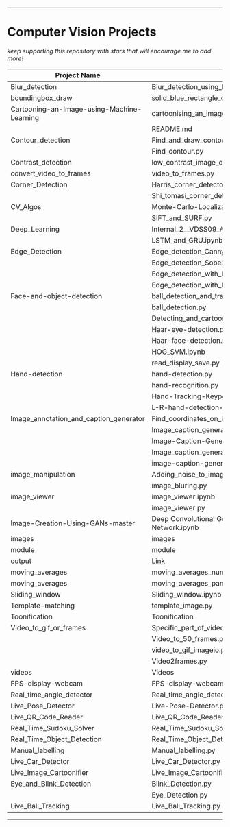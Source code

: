 
---

# Computer Vision Projects

*keep supporting this repository with stars that will encourage me to add more!*

| Project Name | Contents | Link |
|---|---|---|
| Blur_detection | Blur_detection_using_laplacian.py | [Link](https://github.com/rpjicond/Computer-Vision-Projects/tree/main/Blur_detection) |
| boundingbox_draw | solid_blue_rectangle_on_a_whitebg.py | [Link](https://github.com/rpjicond/Computer-Vision-Projects/blob/main/boundingbox_draw) |
| Cartooning-an-Image-using-Machine-Learning | cartoonising_an_image_using_ML.ipynb | [Link](https://github.com/rpjicond/Computer-Vision-Projects/tree/main/Cartooning-an-Image-using-Machine-Learning) |
| | README.md | [Link](https://github.com/rpjicond/Computer-Vision-Projects/tree/main/Cartooning-an-Image-using-Machine-Learning) |
| Contour_detection | Find_and_draw_contour.ipynb | [Link](https://github.com/rpjicond/Computer-Vision-Projects/tree/main/Contour_detection) |
| | Find_contour.py | [Link](https://github.com/rpjicond/Computer-Vision-Projects/tree/main/Contour_detection) |
| Contrast_detection | low_contrast_image_detection.py | [Link](https://github.com/rpjicond/Computer-Vision-Projects/tree/main/Contrast_detection) |
| convert_video_to_frames | video_to_frames.py | [Link](https://github.com/rpjicond/Computer-Vision-Projects/tree/main/convert_video_to_frames) |
| Corner_Detection | Harris_corner_detector.py | [Link](https://github.com/rpjicond/Computer-Vision-Projects/tree/main/Corner_Detection) |
| | Shi_tomasi_corner_detector.py | [Link](https://github.com/rpjicond/Computer-Vision-Projects/tree/main/Corner_Detection) |
| CV_Algos | Monte-Carlo-Localization | [Link](https://github.com/rpjicond/Computer-Vision-Projects/tree/main/CV_Algos/Monte-Carlo-Localization) |
| | SIFT_and_SURF.py | [Link](https://github.com/rpjicond/Computer-Vision-Projects/tree/main/CV_Algos) |
| Deep_Learning | Internal_2__VDSS09_Abhishek_122021601009.ipynb | [Link](https://github.com/rpjicond/Computer-Vision-Projects/tree/main/Deep_Learning) |
| | LSTM_and_GRU.ipynb | [Link](https://github.com/rpjicond/Computer-Vision-Projects/tree/main/Deep_Learning) |
| Edge_Detection | Edge_detection_Canny.py | [Link](https://github.com/rpjicond/Computer-Vision-Projects/tree/main/Edge_Detection) |
|  | Edge_detection_Sobel.py | [Link](https://github.com/rpjicond/Computer-Vision-Projects/tree/main/Edge_Detection) |
|  | Edge_detection_with_laplacian_kernel.py | [Link](https://github.com/rpjicond/Computer-Vision-Projects/tree/main/Edge_Detection) |
|  | Edge_detection_with_PIL_fn.py | [Link](https://github.com/rpjicond/Computer-Vision-Projects/tree/main/Edge_Detection) |
| Face-and-object-detection | ball_detection_and_tracking.py | [Link](https://github.com/rpjicond/Computer-Vision-Projects/tree/main/Face-and-object-detection) |
| | ball_detection.py | [Link](https://github.com/rpjicond/Computer-Vision-Projects/tree/main/Face-and-object-detection) |
| | Detecting_and_cartooning_an_image.ipynb | [Link](https://github.com/rpjicond/Computer-Vision-Projects/tree/main/Face-and-object-detection) |
| | Haar-eye-detection.py | [Link](https://github.com/rpjicond/Computer-Vision-Projects/tree/main/Face-and-object-detection) |
| | Haar-face-detection.py | [Link](https://github.com/rpjicond/Computer-Vision-Projects/tree/main/Face-and-object-detection) |
| | HOG_SVM.ipynb | [Link](https://github.com/rpjicond/Computer-Vision-Projects/tree/main/Face-and-object-detection) |
| | read_display_save.py | [Link](https://github.com/rpjicond/Computer-Vision-Projects/tree/main/Face-and-object-detection) |
| Hand-detection | hand-detection.py | [Link](https://github.com/rpjicond/Computer-Vision-Projects/tree/main/Hand-detection) |
| | hand-recognition.py | [Link](https://github.com/rpjicond/Computer-Vision-Projects/tree/main/Hand-detection) |
| | Hand-Tracking-Keypoint.py | [Link](https://github.com/rpjicond/Computer-Vision-Projects/tree/main/Hand-detection) |
| | L-R-hand-detection-of-image.py | [Link](https://github.com/rpjicond/Computer-Vision-Projects/tree/main/Hand-detection) |
| Image_annotation_and_caption_generator | Find_coordinates_on_image.py | [Link](https://github.com/rpjicond/Computer-Vision-Projects/tree/main/Image_annotation_and_caption_generator) |
| | Image_caption_generator.ipynb | [Link](https://github.com/rpjicond/Computer-Vision-Projects/tree/main/Image_annotation_and_caption_generator) |
| | Image-Caption-Generator | [Link](https://github.com/rpjicond/Computer-Vision-Projects/tree/main/Image_annotation_and_caption_generator) |
| | Image_caption_generator.ipynb | [Link](https://github.com/rpjicond/Computer-Vision-Projects/tree/main/Image_annotation_and_caption_generator) |
| | image-caption-generator-covnet | [Link](https://github.com/rpjicond/Computer-Vision-Projects/tree/main/Image_annotation_and_caption_generator) |
| image_manipulation | Adding_noise_to_image.ipynb | [Link](https://github.com/rpjicond/Computer-Vision-Projects/tree/main/image_manipulation) |
| | image_bluring.py | [Link](https://github.com/rpjicond/Computer-Vision-Projects/tree/main/image_manipulation) |
| image_viewer | image_viewer.ipynb | [Link](https://github.com/rpjicond/Computer-Vision-Projects/tree/main/image_viewer) |
| | image_viewer.py | [Link](https://github.com/rpjicond/Computer-Vision-Projects/tree/main/image_viewer) |
| Image-Creation-Using-GANs-master | Deep Convolutional Generator Adversarial Network.ipynb | [Link](https://github.com/rpjicond/Computer-Vision-Projects/tree/main/Image-Creation-Using-GANs-master) |
| images | images | [Link](https://github.com/rpjicond/Computer-Vision-Projects/tree/main/images) |
| module | module | [Link](https://github.com/rpjicond/Computer-Vision-Projects/tree/main/module) |
| output | [Link](https://github.com/rpjicond/Computer-Vision-Projects/tree/main/output) |
| moving_averages | moving_averages_numpy | [Link](https://github.com/rpjicond/Computer-Vision-Projects/tree/main/moving_averages) |
| moving_averages | moving_averages_pandas.py | [Link](https://github.com/rpjicond/Computer-Vision-Projects/tree/main/moving_averages) |
| Sliding_window | Sliding_window.ipynb | [Link](https://github.com/rpjicond/Computer-Vision-Projects/tree/main/Sliding_window) |
| Template-matching | template_image.py | [Link](https://github.com/rpjicond/Computer-Vision-Projects/tree/main/Template-matching) |
| Toonification | Toonification | [Link](https://github.com/rpjicond/Computer-Vision-Projects/tree/main/Toonification) |
| Video_to_gif_or_frames | Specific_part_of_video_to_gif | [Link](https://github.com/rpjicond/Computer-Vision-Projects/tree/main/Video_to_gif_or_frames) |
| | Video_to_50_frames.py | [Link](https://github.com/rpjicond/Computer-Vision-Projects/tree/main/Video_to_gif_or_frames) |
| | video_to_gif_imageio.py | [Link](https://github.com/rpjicond/Computer-Vision-Projects/tree/main/Video_to_gif_or_frames) |
| | Video2frames.py | [Link](https://github.com/rpjicond/Computer-Vision-Projects/tree/main/Video_to_gif_or_frames) |
| videos | Videos | [Link](https://github.com/rpjicond/Computer-Vision-Projects/tree/main/videos) |
| FPS-display-webcam | FPS-display-webcam.py | [Link](https://github.com/rpjicond/Computer-Vision-Projects/tree/main/FPS-display-webcam.py) |
| Real_time_angle_detector | Real_time_angle_detector.py | [Link](https://github.com/rpjicond/Computer-Vision-Projects/blob/main/Real_time_angle_detector) |
| Live_Pose_Detector | Live-Pose-Detector.py | [Link](https://github.com/rpjicond/Computer-Vision-Projects/tree/main/Live_Pose_Detector) |
| Live_QR_Code_Reader | Live_QR_Code_Reader.py | [Link](https://github.com/rpjicond/Computer-Vision-Projects/tree/main/Live_QR_Code_Reader) |
| Real_Time_Sudoku_Solver | Real_Time_Sudoku_Solver.py | [Link](https://github.com/rpjicond/Computer-Vision-Projects/tree/main/Real_Time_Sudoku_Solver) |
| Real_Time_Object_Detection | Real_Time_Object_Detection.py | [Link](https://github.com/rpjicond/Computer-Vision-Projects/tree/main/Real_Time_Object_Detection) |
| Manual_labelling | Manual_labelling.py | [Link](https://github.com/rpjicond/Computer-Vision-Projects/tree/main/Manual_labelling) |
| Live_Car_Detector | Live_Car_Detector.py | [Link](https://github.com/rpjicond/Computer-Vision-Projects/tree/main/Live_Car_Detector) |
| Live_Image_Cartoonifier | Live_Image_Cartoonifier.py | [Link](https://github.com/rpjicond/Computer-Vision-Projects/tree/main/Live_Image_Cartoonifier) |
| Eye_and_Blink_Detection | Blink_Detection.py | [Link](https://github.com/rpjicond/Computer-Vision-Projects/tree/main/Eye_and_Blink_Detection) |
|  | Eye_Detection.py | [Link](https://github.com/rpjicond/Computer-Vision-Projects/tree/main/Eye_and_Blink_Detection) |
| Live_Ball_Tracking | Live_Ball_Tracking.py | [Link](https://github.com/rpjicond/Computer-Vision-Projects/tree/main/Live_Ball_Tracking) |

---


